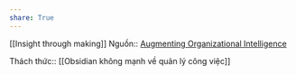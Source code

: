 ```yaml
---
share: True
---
```

[[Insight through making]] 
Nguồn:: [Augmenting Organizational Intelligence](https://fibery.io/blog/augmenting-organizational-intelligence/)

Thách thức:: [[Obsidian không mạnh về quản lý công việc]]
